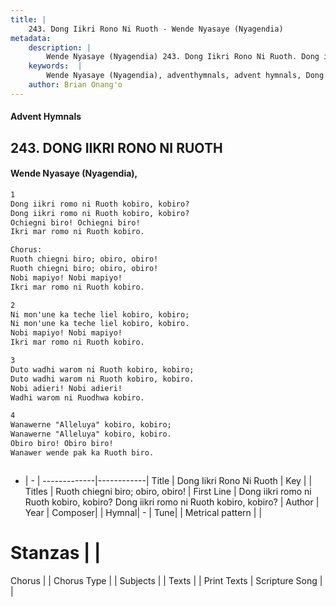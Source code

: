 ```yaml
---
title: |
    243. Dong Iikri Rono Ni Ruoth - Wende Nyasaye (Nyagendia)
metadata:
    description: |
        Wende Nyasaye (Nyagendia) 243. Dong Iikri Rono Ni Ruoth. Dong iikri romo ni Ruoth kobiro, kobiro? Dong iikri romo ni Ruoth kobiro, kobiro? Ochiegni biro! Ochiegni biro! Ikri mar romo ni Ruoth kobiro.  Chorus: Ruoth chiegni biro; obiro, obiro! Ruoth chiegni biro; obiro, obiro! Nobi mapiyo! Nobi mapiyo! Ikri mar romo ni Ruoth kobiro.  
    keywords:  |
        Wende Nyasaye (Nyagendia), adventhymnals, advent hymnals, Dong Iikri Rono Ni Ruoth, Dong iikri romo ni Ruoth kobiro, kobiro? Dong iikri romo ni Ruoth kobiro, kobiro?. Ruoth chiegni biro; obiro, obiro!
    author: Brian Onang'o
---
```


#### Advent Hymnals
## 243. DONG IIKRI RONO NI RUOTH
####  Wende Nyasaye (Nyagendia),

```txt
1
Dong iikri romo ni Ruoth kobiro, kobiro?
Dong iikri romo ni Ruoth kobiro, kobiro?
Ochiegni biro! Ochiegni biro!
Ikri mar romo ni Ruoth kobiro.

Chorus:
Ruoth chiegni biro; obiro, obiro!
Ruoth chiegni biro; obiro, obiro!
Nobi mapiyo! Nobi mapiyo!
Ikri mar romo ni Ruoth kobiro.

2
Ni mon'une ka teche liel kobiro, kobiro;
Ni mon'une ka teche liel kobiro, kobiro.
Nobi mapiyo! Nobi mapiyo!
Ikri mar romo ni Ruoth kobiro.

3
Duto wadhi warom ni Ruoth kobiro, kobiro;
Duto wadhi warom ni Ruoth kobiro, kobiro.
Nobi adieri! Nobi adieri!
Wadhi warom ni Ruodhwa kobiro.

4
Wanawerne "Alleluya" kobiro, kobiro;
Wanawerne "Alleluya" kobiro, kobiro.
Obiro biro! Obiro biro! 
Wanawer wende pak ka Ruoth biro.



```

- |   -  |
-------------|------------|
Title | Dong Iikri Rono Ni Ruoth |
Key |  |
Titles | Ruoth chiegni biro; obiro, obiro! |
First Line | Dong iikri romo ni Ruoth kobiro, kobiro? Dong iikri romo ni Ruoth kobiro, kobiro? |
Author | 
Year | 
Composer| |
Hymnal|  - |
Tune|  |
Metrical pattern | |
# Stanzas |  |
Chorus |  |
Chorus Type |  |
Subjects | |
Texts |  |
Print Texts | 
Scripture Song |  |
    

